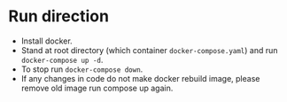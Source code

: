 # Run direction

- Install docker.
- Stand at root directory (which container `docker-compose.yaml`) and run `docker-compose up -d`.
- To stop run `docker-compose down`.
- If any changes in code do not make docker rebuild image, please remove old image run compose up again.
